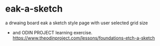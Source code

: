 # eak-a-sketch
a drwaing board eak a sketch style page with user selected grid size

- and ODIN PROJECT learning exercise. https://www.theodinproject.com/lessons/foundations-etch-a-sketch

